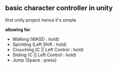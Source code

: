 ## basic character controller in unity

first unity project hence it's simple

**allowing for**
  * Walking (WASD : hold)
  * Sprinting (Left Shift : hold)
  * Crouching (C || Left Control : hold)
  * Sliding (C || Left Control : hold)
  * Jump (Space : press) 